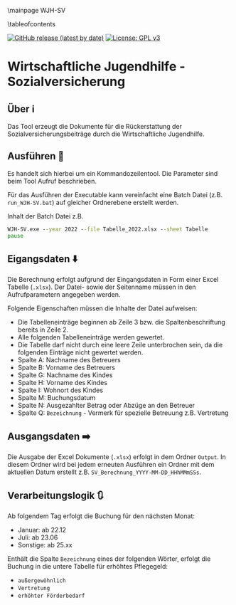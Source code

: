 \mainpage WJH-SV

\tableofcontents

[![GitHub release (latest by date)](https://img.shields.io/github/v/release/timounger/WJH-SV)](https://github.com/timounger/WJH-SV/releases/latest)
[![License: GPL v3](https://img.shields.io/badge/License-GPLv3-blue.svg)](https://github.com/timounger/WJH-SV/blob/master/LICENSE.md)

# Wirtschaftliche Jugendhilfe -  Sozialversicherung

## Über ℹ️

Das Tool erzeugt die Dokumente für die Rückerstattung der Sozialversicherungsbeiträge durch die Wirtschaftliche Jugendhilfe.

## Ausführen 🚀

Es handelt sich hierbei um ein Kommandozeilentool. Die Parameter sind beim Tool Aufruf beschrieben.

Für das Ausführen der Executable kann vereinfacht eine Batch Datei (z.B. `run_WJH-SV.bat`) auf gleicher Ordnerebene erstellt werden.

Inhalt der Batch Datei z.B.

``` bat
WJH-SV.exe --year 2022 --file Tabelle_2022.xlsx --sheet Tabelle
pause
```

## Eigangsdaten ⬇️

Die Berechnung erfolgt aufgrund der Eingangsdaten in Form einer Excel Tabelle (`.xlsx`). Der Datei- sowie der Seitenname müssen in den Aufrufparametern angegeben werden.

Folgende Eigenschaften müssen die Inhalte der Datei aufweisen:

* Die Tabelleneinträge beginnen ab Zeile 3 bzw. die Spaltenbeschriftung bereits in Zeile 2.
* Alle folgenden Tabelleneinträge werden gewertet.
* Die Tabelle darf nicht durch eine leere Zeile unterbrochen sein, da die folgenden Einträge nicht gewertet werden.
* Spalte A: Nachname des Betreuers
* Spalte B: Vorname des Betreuers
* Spalte G: Nachname des Kindes
* Spalte H: Vorname des Kindes
* Spalte I: Wohnort des Kindes
* Spalte M: Buchungsdatum
* Spalte N: Ausgezahlter Betrag oder Abzüge an den Betreuer
* Spalte Q: `Bezeichnung` - Vermerk für spezielle Betreuung z.B. Vertretung

## Ausgangsdaten ➡️

Die Ausgabe der Excel Dokumente (`.xlsx`) erfolgt in dem Ordner `Output`. In diesem Ordner wird bei jedem erneuten Ausführen ein Ordner mit dem aktuellen Datum erstellt z.B. `SV_Berechnung_YYYY-MM-DD_HHhMMmSSs`.

## Verarbeitungslogik 🔃

Ab folgendem Tag erfolgt die Buchung für den nächsten Monat:

* Januar: ab 22.12
* Juli: ab 23.06
* Sonstige: ab 25.xx

Enthält die Spalte `Bezeichnung` eines der folgenden Wörter, erfolgt die Buchung in die untere Tabelle für erhöhtes Pflegegeld:

* `außergewöhnlich`
* `Vertretung`
* `erhöhter Förderbedarf`
